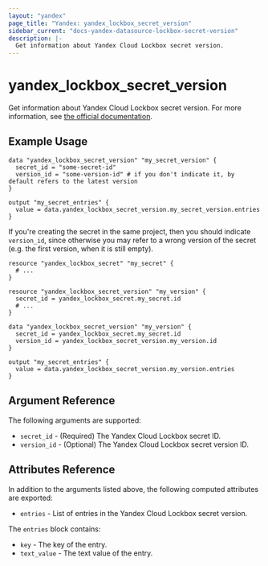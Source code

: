 ```yaml
---
layout: "yandex"
page_title: "Yandex: yandex_lockbox_secret_version"
sidebar_current: "docs-yandex-datasource-lockbox-secret-version"
description: |-
  Get information about Yandex Cloud Lockbox secret version.
---
```


# yandex\_lockbox\_secret\_version

Get information about Yandex Cloud Lockbox secret version. For more information,
see [the official documentation](https://cloud.yandex.com/en/docs/lockbox/).

## Example Usage

```hcl
data "yandex_lockbox_secret_version" "my_secret_version" {
  secret_id = "some-secret-id"
  version_id = "some-version-id" # if you don't indicate it, by default refers to the latest version
}

output "my_secret_entries" {
  value = data.yandex_lockbox_secret_version.my_secret_version.entries
}
```

If you're creating the secret in the same project, then you should indicate `version_id`,
since otherwise you may refer to a wrong version of the secret
(e.g. the first version, when it is still empty).

```hcl
resource "yandex_lockbox_secret" "my_secret" {
  # ...
}

resource "yandex_lockbox_secret_version" "my_version" {
  secret_id = yandex_lockbox_secret.my_secret.id
  # ...
}

data "yandex_lockbox_secret_version" "my_version" {
  secret_id = yandex_lockbox_secret.my_secret.id
  version_id = yandex_lockbox_secret_version.my_version.id
}

output "my_secret_entries" {
  value = data.yandex_lockbox_secret_version.my_version.entries
}
```

## Argument Reference

The following arguments are supported:

* `secret_id` - (Required) The Yandex Cloud Lockbox secret ID.
* `version_id` - (Optional) The Yandex Cloud Lockbox secret version ID.

## Attributes Reference

In addition to the arguments listed above, the following computed attributes are
exported:

* `entries` - List of entries in the Yandex Cloud Lockbox secret version.

The `entries` block contains:

* `key` - The key of the entry.
* `text_value` - The text value of the entry.
